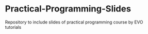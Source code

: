 # Practical-Programming-Slides
Repository to include slides of practical programming course by EVO tutorials
